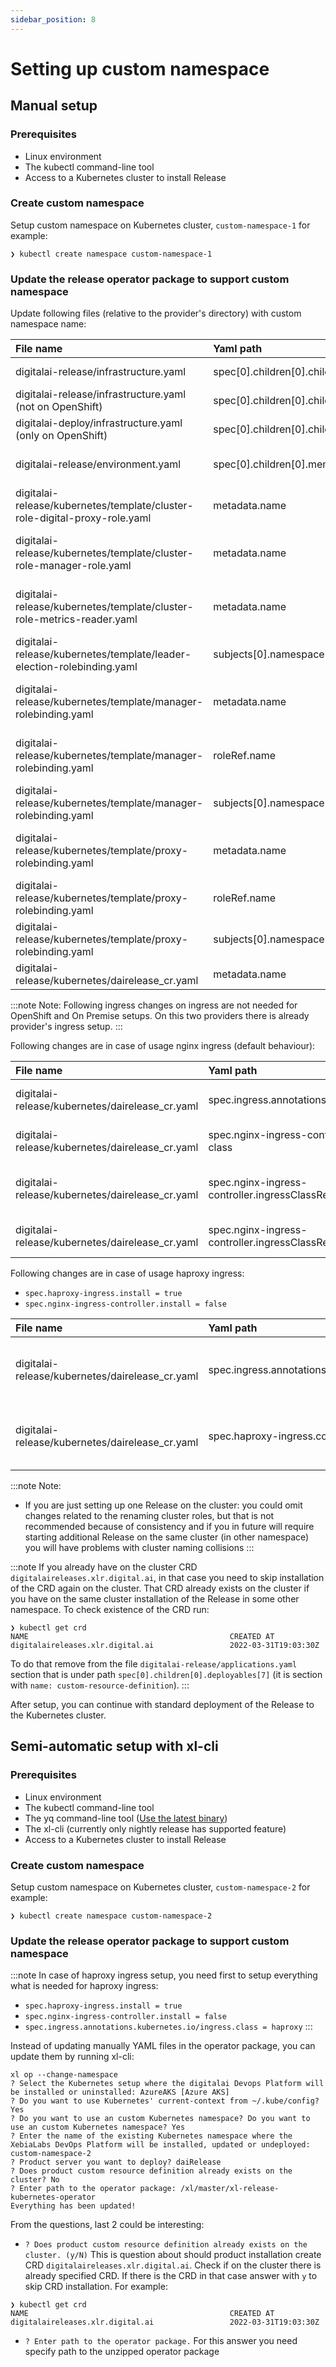 ```yaml
---
sidebar_position: 8
---
```


# Setting up custom namespace

## Manual setup

### Prerequisites

- Linux environment
- The kubectl command-line tool
- Access to a Kubernetes cluster to install Release

### Create custom namespace

Setup custom namespace on Kubernetes cluster, `custom-namespace-1` for example:
```shell
❯ kubectl create namespace custom-namespace-1
```

### Update the release operator package to support custom namespace

Update following files (relative to the provider's directory) with custom namespace name:

| File name                                                                  | Yaml path                                     | Value to set                                        |
|:---------------------------------------------------------------------------|:----------------------------------------------|:----------------------------------------------------|
| digitalai-release/infrastructure.yaml                                      | spec[0].children[0].children[0].name          | custom-namespace-1                                  |
| digitalai-release/infrastructure.yaml (not on OpenShift)                   | spec[0].children[0].children[0].namespaceName | custom-namespace-1                                  |
| digitalai-deploy/infrastructure.yaml (only on OpenShift)                   | spec[0].children[0].children[0].projectName   | custom-namespace-1                                  |
| digitalai-release/environment.yaml                                         | spec[0].children[0].members[0]                | ~Infrastructure/k8s-infra/xlr/custom-namespace-1    |
| digitalai-release/kubernetes/template/cluster-role-digital-proxy-role.yaml | metadata.name                                 | custom-namespace-1-xlr-operator-proxy-role          |
| digitalai-release/kubernetes/template/cluster-role-manager-role.yaml       | metadata.name                                 | custom-namespace-1-xlr-operator-manager-role        |
| digitalai-release/kubernetes/template/cluster-role-metrics-reader.yaml     | metadata.name                                 | custom-namespace-1-xlr-operator-metrics-reader      |
| digitalai-release/kubernetes/template/leader-election-rolebinding.yaml     | subjects[0].namespace                         | custom-namespace-1                                  |
| digitalai-release/kubernetes/template/manager-rolebinding.yaml             | metadata.name                                 | custom-namespace-1-xlr-operator-manager-rolebinding |
| digitalai-release/kubernetes/template/manager-rolebinding.yaml             | roleRef.name                                  | custom-namespace-1-xlr-operator-manager-role        |
| digitalai-release/kubernetes/template/manager-rolebinding.yaml             | subjects[0].namespace                         | custom-namespace-1                                  |
| digitalai-release/kubernetes/template/proxy-rolebinding.yaml               | metadata.name                                 | custom-namespace-1-xlr-operator-proxy-rolebinding   |
| digitalai-release/kubernetes/template/proxy-rolebinding.yaml               | roleRef.name                                  | custom-namespace-1-xlr-operator-proxy-role          |
| digitalai-release/kubernetes/template/proxy-rolebinding.yaml               | subjects[0].namespace                         | custom-namespace-1                                  |
| digitalai-release/kubernetes/dairelease_cr.yaml                            | metadata.name                                 | dai-xlr-custom-namespace-1                          |


:::note
Note:
Following ingress changes on ingress are not needed for OpenShift and On Premise setups.
On this two providers there is already provider's ingress setup.
:::

Following changes are in case of usage nginx ingress (default behaviour):

| File name                                       | Yaml path                                                          | Value to set                                    |
|:------------------------------------------------|:-------------------------------------------------------------------|:------------------------------------------------|
| digitalai-release/kubernetes/dairelease_cr.yaml | spec.ingress.annotations.kubernetes.io/ingress.class               | nginx-dai-xlr-custom-namespace-1                |
| digitalai-release/kubernetes/dairelease_cr.yaml | spec.nginx-ingress-controller.extraArgs.ingress-class              | nginx-dai-xlr-custom-namespace-1                |
| digitalai-release/kubernetes/dairelease_cr.yaml | spec.nginx-ingress-controller.ingressClassResource.controllerClass | k8s.io/ingress-nginx-dai-xlr-custom-namespace-1 |
| digitalai-release/kubernetes/dairelease_cr.yaml | spec.nginx-ingress-controller.ingressClassResource.name            | nginx-dai-xlr-custom-namespace-1                |


Following changes are in case of usage haproxy ingress:
- `spec.haproxy-ingress.install = true`
- `spec.nginx-ingress-controller.install = false`

| File name                                       | Yaml path                                            | Value to set                       |
|:------------------------------------------------|:-----------------------------------------------------|:-----------------------------------|
| digitalai-release/kubernetes/dairelease_cr.yaml | spec.ingress.annotations.kubernetes.io/ingress.class | haproxy-dai-xlr-custom-namespace-1 |
| digitalai-release/kubernetes/dairelease_cr.yaml | spec.haproxy-ingress.controller.ingressClass         | haproxy-dai-xlr-custom-namespace-1 |


:::note
Note:
- If you are just setting up one Release on the cluster: you could omit changes related to the renaming cluster roles, but that is not recommended because 
of consistency and if you in future will require starting additional Release on the same cluster (in other namespace) you will have problems with cluster naming collisions
:::

:::note
If you already have on the cluster CRD `digitalaireleases.xlr.digital.ai`, in that case you need to skip installation of the CRD again on the cluster.
That CRD already exists on the cluster if you have on the same cluster installation of the Release in some other namespace.
To check existence of the CRD run:
```shell
❯ kubectl get crd
NAME                                             CREATED AT
digitalaireleases.xlr.digital.ai                 2022-03-31T19:03:30Z
```
To do that remove from the file `digitalai-release/applications.yaml` section that is under path `spec[0].children[0].deployables[7]` 
(it is section with `name: custom-resource-definition`).
:::

After setup, you can continue with standard deployment of the Release to the Kubernetes cluster.


## Semi-automatic setup with xl-cli

### Prerequisites

- Linux environment
- The kubectl command-line tool
- The yq command-line tool ([Use the latest binary](https://github.com/mikefarah/yq/releases))
- The xl-cli (currently only nightly release has supported feature)
- Access to a Kubernetes cluster to install Release

### Create custom namespace

Setup custom namespace on Kubernetes cluster, `custom-namespace-2` for example:
```shell
❯ kubectl create namespace custom-namespace-2
```

### Update the release operator package to support custom namespace

:::note
In case of haproxy ingress setup, you need first to setup everything what is needed for haproxy ingress:
- `spec.haproxy-ingress.install = true`
- `spec.nginx-ingress-controller.install = false`
- `spec.ingress.annotations.kubernetes.io/ingress.class = haproxy`
:::

Instead of updating manually YAML files in the operator package, you can update them by running xl-cli: 
```shell
xl op --change-namespace
? Select the Kubernetes setup where the digitalai Devops Platform will be installed or uninstalled: AzureAKS [Azure AKS]
? Do you want to use Kubernetes' current-context from ~/.kube/config? Yes
? Do you want to use an custom Kubernetes namespace? Do you want to use an custom Kubernetes namespace? Yes
? Enter the name of the existing Kubernetes namespace where the XebiaLabs DevOps Platform will be installed, updated or undeployed: custom-namespace-2
? Product server you want to deploy? daiRelease
? Does product custom resource definition already exists on the cluster? No
? Enter path to the operator package: /xl/master/xl-release-kubernetes-operator
Everything has been updated!
```

From the questions, last 2 could be interesting:

- `? Does product custom resource definition already exists on the cluster. (y/N)`
This is question about should product installation create CRD `digitalaireleases.xlr.digital.ai`. 
Check if on the cluster there is already specified CRD. If there is the CRD in that case answer with `y` to skip CRD installation. For example:
```shell
❯ kubectl get crd
NAME                                             CREATED AT
digitalaireleases.xlr.digital.ai                 2022-03-31T19:03:30Z
```

- `? Enter path to the operator package.`
For this answer you need specify path to the unzipped operator package

